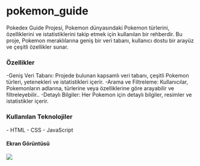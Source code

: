 <h1>pokemon_guide</h1>
Pokedex Guide Projesi, Pokemon dünyasındaki Pokemon türlerini, özelliklerini ve istatistiklerini takip etmek için kullanılan bir rehberdir. Bu proje, Pokemon meraklılarına geniş bir veri tabanı, kullanıcı dostu bir arayüz ve çeşitli özellikler sunar.

<h3>Özellikler</h3>
-Geniş Veri Tabanı: Projede bulunan kapsamlı veri tabanı, çeşitli Pokemon türleri, yetenekleri ve istatistikleri içerir.
-Arama ve Filtreleme: Kullanıcılar, Pokemonların adlarına, türlerine veya özelliklerine göre arayabilir ve filtreleyebilir..
-Detaylı Bilgiler: Her Pokemon için detaylı bilgiler, resimler ve istatistikler içerir.

<h3>Kullanılan Teknolojiler</h3>
 - HTML
 - CSS
 - JavaScript

 <h4>Ekran Görüntüsü</h4>
  
![](Ekran-Görüntüsü.gif)
